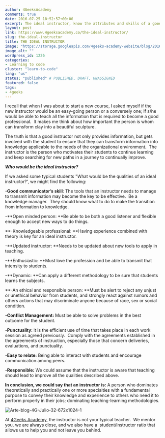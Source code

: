 ```yaml
---
author: 4GeeksAcademy
comments: true
date: 2016-07-25 18:52:57+00:00
excerpt: The ideal instructor, know the attributes and skills of a good teacher when you are learning to code
layout: post
link: https://www.4geeksacademy.co/the-ideal-instructor/
slug: the-ideal-instructor
title: THE IDEAL INSTRUCTOR
image: "https://storage.googleapis.com/4geeks-academy-website/blog/2016/07/admin-ajax-1.jpeg"
image_alt: ""
wordpress_id: 1226
categories:
- Learning to code
cluster: "learn-to-code"
lang: "us"
status: "published" # PUBLISHED, DRAFT, UNASSIGNED
featured: false
tags:
- 4geeks
---
```


I recall that when I was about to start a new course, I asked myself if the new instructor would be an easy-going person or a conversely one; If s/he would be able to teach all the information that is required to become a good professional.  It makes me think about how important the person is whom can transform clay into a beautiful sculpture.

The truth is that a good instructor not only provides information, but gets involved with the student to ensure that they can transform information into knowledge applicable to the needs of the organizational environment.  The instructor is the person who motivates their students to continue learning and keep searching for new paths in a journey to continually improve.

**_Who would be the ideal instructor?_**

If we asked some typical students "What would be the qualities of an ideal instructor?', we might find the following:

**-Good communicator’s skill**: The tools that an instructor needs to manage to transmit information may become the key to be effective.  Be a knowledge manager.  They should know what to do to make the transition from information to knowledge.

-**Open minded person: **Be able to be both a good listener and flexible enough to accept new ways to do things.

**-Knowledgeable professional: **Having experience combined with theory is key for an ideal instructor.

-**Updated instructor: **Needs to be updated about new tools to apply in teaching.

-**Enthusiastic: **Must love the profession and be able to transmit that intensity to students.

-**Dynamic: **Can apply a different methodology to be sure that students learns the subjects.

**-An ethical and responsible person: **Must be alert to reject any unjust or unethical behavior from students, and strongly react against rumors and others actions that may discriminate anyone because of race, sex or social condition.

**-Conflict Management:** Must be able to solve problems in the best outcome for the student.

-**Punctuality**: It is the efficient use of time that takes place in each work session as agreed previously.  Comply with the agreements established in the agreements of instruction, especially those that concern deliveries, evaluations, and punctuality.

-**Easy to relate:** Being able to interact with students and encourage communication among peers.

-**Responsible:** We could assume that the instructor is aware that teaching should lead to improve all the qualities described above.

**In conclusion, we could say that an instructor is:** A person who dominates theoretically and practically one or more specialties with a fundamental purpose to convey their knowledge and experience to others who need it to perform properly in their jobs; dominating teaching-learning methodologies.

![Arte-blog-4G-Julio-32-672x1024-1](https://storage.googleapis.com/4geeks-academy-website/blog/2016/07/Arte-blog-4G-Julio-32-672x1024-1-197x300.png)

At [4Geeks Academy](breathco.de), the instructor is not your typical teacher.  We mentor you, we are always close, and we also have a  student/instructor ratio that allows us to help you and not leave you behind.
